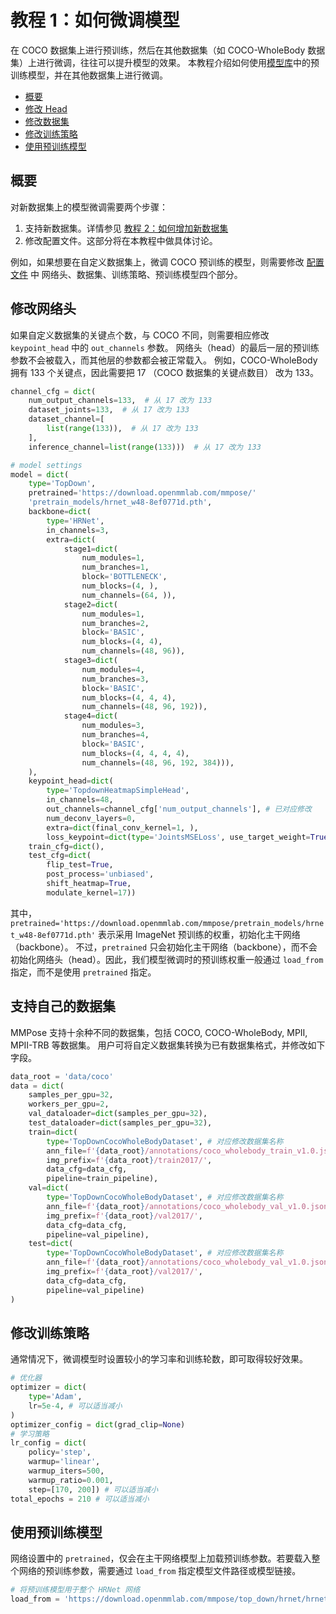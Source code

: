 # 教程 1：如何微调模型

在 COCO 数据集上进行预训练，然后在其他数据集（如 COCO-WholeBody 数据集）上进行微调，往往可以提升模型的效果。
本教程介绍如何使用[模型库](https://mmpose.readthedocs.io/en/latest/modelzoo.html)中的预训练模型，并在其他数据集上进行微调。

<!-- TOC -->

- [概要](#概要)
- [修改 Head](#修改网络头)
- [修改数据集](#修改数据集)
- [修改训练策略](#修改训练策略)
- [使用预训练模型](#使用预训练模型)

<!-- TOC -->

## 概要

对新数据集上的模型微调需要两个步骤：

1. 支持新数据集。详情参见 [教程 2：如何增加新数据集](2_new_dataset.md)
2. 修改配置文件。这部分将在本教程中做具体讨论。

例如，如果想要在自定义数据集上，微调 COCO 预训练的模型，则需要修改 [配置文件](0_config.md) 中 网络头、数据集、训练策略、预训练模型四个部分。

## 修改网络头

如果自定义数据集的关键点个数，与 COCO 不同，则需要相应修改 `keypoint_head` 中的 `out_channels` 参数。
网络头（head）的最后一层的预训练参数不会被载入，而其他层的参数都会被正常载入。
例如，COCO-WholeBody 拥有 133 个关键点，因此需要把 17 （COCO 数据集的关键点数目） 改为 133。

```python
channel_cfg = dict(
    num_output_channels=133,  # 从 17 改为 133
    dataset_joints=133,  # 从 17 改为 133
    dataset_channel=[
        list(range(133)),  # 从 17 改为 133
    ],
    inference_channel=list(range(133)))  # 从 17 改为 133

# model settings
model = dict(
    type='TopDown',
    pretrained='https://download.openmmlab.com/mmpose/'
    'pretrain_models/hrnet_w48-8ef0771d.pth',
    backbone=dict(
        type='HRNet',
        in_channels=3,
        extra=dict(
            stage1=dict(
                num_modules=1,
                num_branches=1,
                block='BOTTLENECK',
                num_blocks=(4, ),
                num_channels=(64, )),
            stage2=dict(
                num_modules=1,
                num_branches=2,
                block='BASIC',
                num_blocks=(4, 4),
                num_channels=(48, 96)),
            stage3=dict(
                num_modules=4,
                num_branches=3,
                block='BASIC',
                num_blocks=(4, 4, 4),
                num_channels=(48, 96, 192)),
            stage4=dict(
                num_modules=3,
                num_branches=4,
                block='BASIC',
                num_blocks=(4, 4, 4, 4),
                num_channels=(48, 96, 192, 384))),
    ),
    keypoint_head=dict(
        type='TopdownHeatmapSimpleHead',
        in_channels=48,
        out_channels=channel_cfg['num_output_channels'], # 已对应修改
        num_deconv_layers=0,
        extra=dict(final_conv_kernel=1, ),
        loss_keypoint=dict(type='JointsMSELoss', use_target_weight=True)),
    train_cfg=dict(),
    test_cfg=dict(
        flip_test=True,
        post_process='unbiased',
        shift_heatmap=True,
        modulate_kernel=17))
```

其中， `pretrained='https://download.openmmlab.com/mmpose/pretrain_models/hrnet_w48-8ef0771d.pth'` 表示采用 ImageNet 预训练的权重，初始化主干网络（backbone）。
不过，`pretrained` 只会初始化主干网络（backbone），而不会初始化网络头（head）。因此，我们模型微调时的预训练权重一般通过 `load_from` 指定，而不是使用 `pretrained` 指定。

## 支持自己的数据集

MMPose 支持十余种不同的数据集，包括 COCO, COCO-WholeBody, MPII, MPII-TRB 等数据集。
用户可将自定义数据集转换为已有数据集格式，并修改如下字段。

```python
data_root = 'data/coco'
data = dict(
    samples_per_gpu=32,
    workers_per_gpu=2,
    val_dataloader=dict(samples_per_gpu=32),
    test_dataloader=dict(samples_per_gpu=32),
    train=dict(
        type='TopDownCocoWholeBodyDataset', # 对应修改数据集名称
        ann_file=f'{data_root}/annotations/coco_wholebody_train_v1.0.json', # 修改数据集标签路径
        img_prefix=f'{data_root}/train2017/',
        data_cfg=data_cfg,
        pipeline=train_pipeline),
    val=dict(
        type='TopDownCocoWholeBodyDataset', # 对应修改数据集名称
        ann_file=f'{data_root}/annotations/coco_wholebody_val_v1.0.json', # 修改数据集标签路径
        img_prefix=f'{data_root}/val2017/',
        data_cfg=data_cfg,
        pipeline=val_pipeline),
    test=dict(
        type='TopDownCocoWholeBodyDataset', # 对应修改数据集名称
        ann_file=f'{data_root}/annotations/coco_wholebody_val_v1.0.json', # 修改数据集标签路径
        img_prefix=f'{data_root}/val2017/',
        data_cfg=data_cfg,
        pipeline=val_pipeline)
)
```

## 修改训练策略

通常情况下，微调模型时设置较小的学习率和训练轮数，即可取得较好效果。

```python
# 优化器
optimizer = dict(
    type='Adam',
    lr=5e-4, # 可以适当减小
)
optimizer_config = dict(grad_clip=None)
# 学习策略
lr_config = dict(
    policy='step',
    warmup='linear',
    warmup_iters=500,
    warmup_ratio=0.001,
    step=[170, 200]) # 可以适当减小
total_epochs = 210 # 可以适当减小
```

## 使用预训练模型

网络设置中的 `pretrained`，仅会在主干网络模型上加载预训练参数。若要载入整个网络的预训练参数，需要通过 `load_from` 指定模型文件路径或模型链接。

```python
# 将预训练模型用于整个 HRNet 网络
load_from = 'https://download.openmmlab.com/mmpose/top_down/hrnet/hrnet_w48_coco_384x288_dark-741844ba_20200812.pth'  # 模型路径可以在 model zoo 中找到
```
